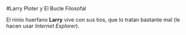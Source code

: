 #Larry Ploter y El Bucle Filosofal

El ninio huerfano **Larry** vive con sus tios, que lo tratan bastante mal (le hacen usar *Internet Explorer*).